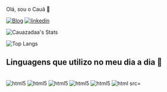Olá, sou o Cauã 👋

[![Blog](https://img.shields.io/badge/Instagram-E4405F?style=for-the-badge&logo=instagram&logoColor=white)](https://www.instagram.com/caua.paduani/)
[![linkedin](https://img.shields.io/badge/LinkedIn-0077B5?style=for-the-badge&logo=linkedin&logoColor=white)](https://www.linkedin.com/in/cau%C3%A3-paduani-0a86922aa/)

![Cauazadaa's Stats](https://github-readme-stats.vercel.app/api?username=Cauazadaa&theme=tokyonight&show_icons=true&hide_border=true&count_private=true)

![Top Langs](https://github-readme-stats.vercel.app/api/top-langs/?username=Cauazadaa&layout=compact)

## Linguagens que utilizo no meu dia a dia 💫
<div style ="display: inline_block"><br/>

<img align = "center" alt="html5" src="https://img.shields.io/badge/HTML5-E34F26?style=for-the-badge&logo=html5&logoColor=white"/>
<img align = "center" alt="html5" src="https://img.shields.io/badge/C-00599C?style=for-the-badge&logo=c&logoColor=white"/>
<img align = "center" alt="html5" src="https://img.shields.io/badge/Python-3776AB?style=for-the-badge&logo=python&logoColor=white"/>
<img align = "center" alt="html5" src="https://img.shields.io/badge/CSS3-1572B6?style=for-the-badge&logo=css3&logoColor=white"/>
<img align = "center" alt="html5" src="https://img.shields.io/badge/JavaScript-F7DF1E?style=for-the-badge&logo=javascript&logoColor=black"/>
<img align = "center" alt="html src="https://img.shields.io/badge/TypeScript-007ACC?style=for-the-badge&logo=typescript&logoColor=white"/>

</div>
